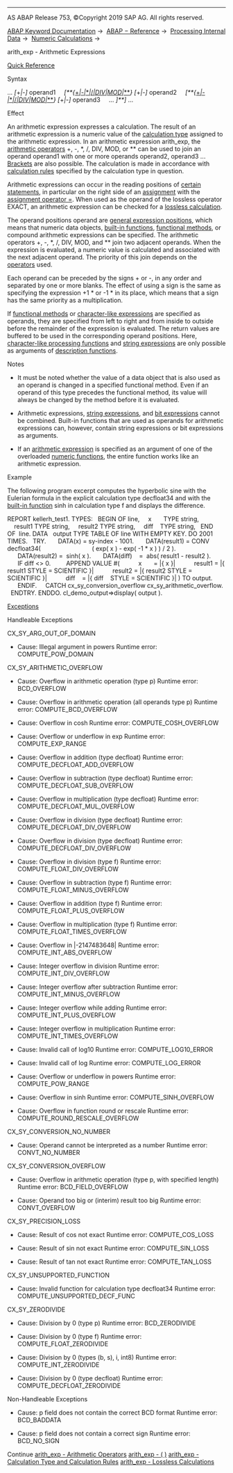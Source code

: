   

* * *

AS ABAP Release 753, ©Copyright 2019 SAP AG. All rights reserved.

[ABAP Keyword Documentation](https://help.sap.com/doc/abapdocu_753_index_htm/7.53/en-US/abenabap.htm) →  [ABAP − Reference](https://help.sap.com/doc/abapdocu_753_index_htm/7.53/en-US/abenabap_reference.htm) →  [Processing Internal Data](https://help.sap.com/doc/abapdocu_753_index_htm/7.53/en-US/abenabap_data_working.htm) →  [Numeric Calculations](https://help.sap.com/doc/abapdocu_753_index_htm/7.53/en-US/abencompute_expressions.htm) → 

arith\_exp - Arithmetic Expressions

[Quick Reference](https://help.sap.com/doc/abapdocu_753_index_htm/7.53/en-US/abenarith_exp_shortref.htm)

Syntax

... *\[*+*|*\-*\]* operand1
    *\[**{*[+*|*\-*|*\**|*/*|*DIV*|*MOD*|*\*\*](https://help.sap.com/doc/abapdocu_753_index_htm/7.53/en-US/abenarith_operators.htm)*}* *\[*+*|*\-*\]* operand2
    *\[**{*[+*|*\-*|*\**|*/*|*DIV*|*MOD*|*\*\*](https://help.sap.com/doc/abapdocu_753_index_htm/7.53/en-US/abenarith_operators.htm)*}* *\[*+*|*\-*\]* operand3
    ... *\]**\]* ...

Effect

An arithmetic expression expresses a calculation. The result of an arithmetic expression is a numeric value of the [calculation type](https://help.sap.com/doc/abapdocu_753_index_htm/7.53/en-US/abenarith_type.htm) assigned to the arithmetic expression. In an arithmetic expression arith\_exp, the [arithmetic operators](https://help.sap.com/doc/abapdocu_753_index_htm/7.53/en-US/abenarith_operators.htm) +, \-, \*, /, DIV, MOD, or \*\* can be used to join an operand operand1 with one or more operands operand2, operand3 ... [Brackets](https://help.sap.com/doc/abapdocu_753_index_htm/7.53/en-US/abenarith_brackets.htm) are also possible. The calculation is made in accordance with [calculation rules](https://help.sap.com/doc/abapdocu_753_index_htm/7.53/en-US/abenarith_type.htm) specified by the calculation type in question.

Arithmetic expressions can occur in the reading positions of [certain statements](https://help.sap.com/doc/abapdocu_753_index_htm/7.53/en-US/abenexpression_positions.htm), in particular on the right side of an [assignment](https://help.sap.com/doc/abapdocu_753_index_htm/7.53/en-US/abenequals_arith_expr.htm) with the [assignment operator \=](https://help.sap.com/doc/abapdocu_753_index_htm/7.53/en-US/abenequals_operator.htm). When used as the operand of the lossless operator EXACT, an arithmetic expression can be checked for a [lossless calculation](https://help.sap.com/doc/abapdocu_753_index_htm/7.53/en-US/abenlossless_calculation.htm).

The operand positions operand are [general expression positions](https://help.sap.com/doc/abapdocu_753_index_htm/7.53/en-US/abengeneral_expr_position_glosry.htm "Glossary Entry"), which means that numeric data objects, [built-in functions](https://help.sap.com/doc/abapdocu_753_index_htm/7.53/en-US/abenbuilt_in_functions.htm), [functional methods](https://help.sap.com/doc/abapdocu_753_index_htm/7.53/en-US/abapmethods_functional.htm), or compound arithmetic expressions can be specified. The arithmetic operators +, \-, \*, /, DIV, MOD, and \*\* join two adjacent operands. When the expression is evaluated, a numeric value is calculated and associated with the next adjacent operand. The priority of this join depends on the [operators](https://help.sap.com/doc/abapdocu_753_index_htm/7.53/en-US/abenarith_operators.htm) used.

Each operand can be preceded by the signs + or \-, in any order and separated by one or more blanks. The effect of using a sign is the same as specifying the expression +1 \* or \-1 \* in its place, which means that a sign has the same priority as a multiplication.

If [functional methods](https://help.sap.com/doc/abapdocu_753_index_htm/7.53/en-US/abenfunctional_method_glosry.htm "Glossary Entry") or [character-like expressions](https://help.sap.com/doc/abapdocu_753_index_htm/7.53/en-US/abencharlike_expression_glosry.htm "Glossary Entry") are specified as operands, they are specified from left to right and from inside to outside before the remainder of the expression is evaluated. The return values are buffered to be used in the corresponding operand positions. Here, [character-like processing functions](https://help.sap.com/doc/abapdocu_753_index_htm/7.53/en-US/abenprocess_functions.htm) and [string expressions](https://help.sap.com/doc/abapdocu_753_index_htm/7.53/en-US/abapcompute_string.htm) are only possible as arguments of [description functions](https://help.sap.com/doc/abapdocu_753_index_htm/7.53/en-US/abendescriptive_functions.htm).

Notes

-   It must be noted whether the value of a data object that is also used as an operand is changed in a specified functional method. Even if an operand of this type precedes the functional method, its value will always be changed by the method before it is evaluated.
    
-   Arithmetic expressions, [string expressions](https://help.sap.com/doc/abapdocu_753_index_htm/7.53/en-US/abenstring_expression_glosry.htm "Glossary Entry"), and [bit expressions](https://help.sap.com/doc/abapdocu_753_index_htm/7.53/en-US/abenbit_expression_glosry.htm "Glossary Entry") cannot be combined. Built-in functions that are used as operands for arithmetic expressions can, however, contain string expressions or bit expressions as arguments.
    
-   If an [arithmetic expression](https://help.sap.com/doc/abapdocu_753_index_htm/7.53/en-US/abenarithmetic_expression_glosry.htm "Glossary Entry") is specified as an argument of one of the overloaded [numeric functions](https://help.sap.com/doc/abapdocu_753_index_htm/7.53/en-US/abenmathematical_functions.htm), the entire function works like an arithmetic expression.
    

Example

The following program excerpt computes the hyperbolic sine with the Eulerian formula in the explicit calculation type decfloat34 and with the [built-in function](https://help.sap.com/doc/abapdocu_753_index_htm/7.53/en-US/abenpredefined_function_glosry.htm "Glossary Entry") sinh in calculation type f and displays the difference.

REPORT kellerh\_test1.
TYPES:
  BEGIN OF line,
    x       TYPE string,
    result1 TYPE string,
    result2 TYPE string,
    diff    TYPE string,
  END OF  line.
DATA
  output TYPE TABLE OF line WITH EMPTY KEY.
DO 2001 TIMES.
  TRY.
      DATA(x) = sy-index - 1001.
      DATA(result1) = CONV decfloat34(
                             ( exp( x ) - exp( -1 \* x ) ) / 2 ).
      DATA(result2) =  sinh( x ).
      DATA(diff)    =  abs( result1 - result2 ).
      IF diff <> 0.
        APPEND VALUE #(
          x       = |{ x }|
          result1 = |{ result1 STYLE = SCIENTIFIC }|
          result2 = |{ result2 STYLE = SCIENTIFIC }|
          diff    = |{ diff    STYLE = SCIENTIFIC }| ) TO output.
      ENDIF.
    CATCH cx\_sy\_conversion\_overflow cx\_sy\_arithmetic\_overflow.
  ENDTRY.
ENDDO.
cl\_demo\_output=>display( output ).

[Exceptions](https://help.sap.com/doc/abapdocu_753_index_htm/7.53/en-US/abenabap_language_exceptions.htm)

Handleable Exceptions

CX\_SY\_ARG\_OUT\_OF\_DOMAIN

-   Cause: Illegal argument in powers
    Runtime error: COMPUTE\_POW\_DOMAIN
    

CX\_SY\_ARITHMETIC\_OVERFLOW

-   Cause: Overflow in arithmetic operation (type p)
    Runtime error: BCD\_OVERFLOW
    
-   Cause: Overflow in arithmetic operation (all operands type p)
    Runtime error: COMPUTE\_BCD\_OVERFLOW
    
-   Cause: Overflow in cosh
    Runtime error: COMPUTE\_COSH\_OVERFLOW
    
-   Cause: Overflow or underflow in exp
    Runtime error: COMPUTE\_EXP\_RANGE
    
-   Cause: Overflow in addition (type decfloat)
    Runtime error: COMPUTE\_DECFLOAT\_ADD\_OVERFLOW
    
-   Cause: Overflow in subtraction (type decfloat)
    Runtime error: COMPUTE\_DECFLOAT\_SUB\_OVERFLOW
    
-   Cause: Overflow in multiplication (type decfloat)
    Runtime error: COMPUTE\_DECFLOAT\_MUL\_OVERFLOW
    
-   Cause: Overflow in division (type decfloat)
    Runtime error: COMPUTE\_DECFLOAT\_DIV\_OVERFLOW
    
-   Cause: Overflow in division (type decfloat)
    Runtime error: COMPUTE\_DECFLOAT\_DIV\_OVERFLOW
    
-   Cause: Overflow in division (type f)
    Runtime error: COMPUTE\_FLOAT\_DIV\_OVERFLOW
    
-   Cause: Overflow in subtraction (type f)
    Runtime error: COMPUTE\_FLOAT\_MINUS\_OVERFLOW
    
-   Cause: Overflow in addition (type f)
    Runtime error: COMPUTE\_FLOAT\_PLUS\_OVERFLOW
    
-   Cause: Overflow in multiplication (type f)
    Runtime error: COMPUTE\_FLOAT\_TIMES\_OVERFLOW
    
-   Cause: Overflow in |-2147483648|
    Runtime error: COMPUTE\_INT\_ABS\_OVERFLOW
    
-   Cause: Integer overflow in division
    Runtime error: COMPUTE\_INT\_DIV\_OVERFLOW
    
-   Cause: Integer overflow after subtraction
    Runtime error: COMPUTE\_INT\_MINUS\_OVERFLOW
    
-   Cause: Integer overflow while adding
    Runtime error: COMPUTE\_INT\_PLUS\_OVERFLOW
    
-   Cause: Integer overflow in multiplication
    Runtime error: COMPUTE\_INT\_TIMES\_OVERFLOW
    
-   Cause: Invalid call of log10
    Runtime error: COMPUTE\_LOG10\_ERROR
    
-   Cause: Invalid call of log
    Runtime error: COMPUTE\_LOG\_ERROR
    
-   Cause: Overflow or underflow in powers
    Runtime error: COMPUTE\_POW\_RANGE
    
-   Cause: Overflow in sinh
    Runtime error: COMPUTE\_SINH\_OVERFLOW
    
-   Cause: Overflow in function round or rescale
    Runtime error: COMPUTE\_ROUND\_RESCALE\_OVERFLOW
    

CX\_SY\_CONVERSION\_NO\_NUMBER

-   Cause: Operand cannot be interpreted as a number
    Runtime error: CONVT\_NO\_NUMBER
    

CX\_SY\_CONVERSION\_OVERFLOW

-   Cause: Overflow in arithmetic operation (type p, with specified length)
    Runtime error: BCD\_FIELD\_OVERFLOW
    
-   Cause: Operand too big or (interim) result too big
    Runtime error: CONVT\_OVERFLOW
    

CX\_SY\_PRECISION\_LOSS

-   Cause: Result of cos not exact
    Runtime error: COMPUTE\_COS\_LOSS
    
-   Cause: Result of sin not exact
    Runtime error: COMPUTE\_SIN\_LOSS
    
-   Cause: Result of tan not exact
    Runtime error: COMPUTE\_TAN\_LOSS
    

CX\_SY\_UNSUPPORTED\_FUNCTION

-   Cause: Invalid function for calculation type decfloat34
    Runtime error: COMPUTE\_UNSUPPORTED\_DECF\_FUNC
    

CX\_SY\_ZERODIVIDE

-   Cause: Division by 0 (type p)
    Runtime error: BCD\_ZERODIVIDE
    
-   Cause: Division by 0 (type f)
    Runtime error: COMPUTE\_FLOAT\_ZERODIVIDE
    
-   Cause: Division by 0 (types (b, s), i, int8)
    Runtime error: COMPUTE\_INT\_ZERODIVIDE
    
-   Cause: Division by 0 (type decfloat)
    Runtime error: COMPUTE\_DECFLOAT\_ZERODIVIDE
    

Non-Handleable Exceptions

-   Cause: p field does not contain the correct BCD format
    Runtime error: BCD\_BADDATA
    
-   Cause: p field does not contain a correct sign
    Runtime error: BCD\_NO\_SIGN
    

Continue
[arith\_exp - Arithmetic Operators](https://help.sap.com/doc/abapdocu_753_index_htm/7.53/en-US/abenarith_operators.htm)
[arith\_exp - ( )](https://help.sap.com/doc/abapdocu_753_index_htm/7.53/en-US/abenarith_brackets.htm)
[arith\_exp - Calculation Type and Calculation Rules](https://help.sap.com/doc/abapdocu_753_index_htm/7.53/en-US/abenarith_type.htm)
[arith\_exp - Lossless Calculations](https://help.sap.com/doc/abapdocu_753_index_htm/7.53/en-US/abenlossless_calculation.htm)